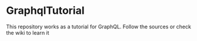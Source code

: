 # GraphqlTutorial
This repository works as a tutorial for GraphQL. Follow the sources or check the wiki to learn it
